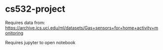 # cs532-project
Requires data from: https://archive.ics.uci.edu/ml/datasets/Gas+sensors+for+home+activity+monitoring

Requires jupyter to open notebook
